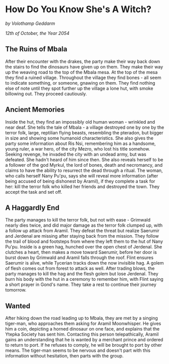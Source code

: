 # How Do You Know She's A Witch?

*by Volothamp Geddarm*

*12th of October, the Year 2054*

## The Ruins of Mbala
After their encounter with the drakes, the party make their way back down the stairs to find the dinosaurs have given up on them. They make their way up the weaving road to the top of the Mbala mesa. At the top of the mesa they find a ruined village. Throughout the village they find bones - all seem to indicate something, or someone, gnawing on them. They find nothing else of note until they spot further up the village a lone hut, with smoke billowing out. They proceed cautiously. 

## Ancient Memories
Inside the hut, they find an impossibly old human woman - wrinkled and near deaf. She tells the tale of Mbala - a village destroyed one by one by the terror folk, large, reptilian flying beasts, resembling the pteradon, but bigger in size and showing some humanoid characteristics. She also gives the party some information about Ris Nsi, remembering him as a handsome, young ruler, a war hero, of the city Mezro, who lost his title somehow. Seeking revenge, he invaded the city with an undead army, but was defeated. She hadn't heard of him since then. She also reveals herself to be a follower of the god Myrkul, the lord of bones, death and necromancy, and claims to have the ability to resurrect the dead through a ritual. The woman, who calls herself Nany Pu'pu, says she will reveal more information (after being accused of being dishonest by Aramil), if they complete a task for her: kill the terror folk who killed her friends and destroyed the town. They accept the task and set off.

## A Haggardly End
The party manages to kill the terror folk, but not with ease - Grimwald nearly dies twice, and did major damage as the terror folk clumped up, with a follow up attack from Aramil. They defeat the threat but realize Saerumir and Jerdenal are missing after staying back from the mission. They follow the trail of blood and footsteps from where they left them to the hut of Nany Pu'pu. Inside is a green hag, hunched over the open chest of Jerdenal. She clutches a heart, then makes a move toward Saerumir, before her door is burst down by Grimwald and Aramil falls through the roof. Flint ensures Saerumir is alive, while Tycerian tracks down the now invisible hag. A golem of flesh comes out from forest to attack as well. After trading blows, the party manages to kill the hag and the flesh golem but lose Jerdenal. They burn his body with the hut in a ceremony to remember him, with Flint saying a short prayer in Gond's name. They take a rest to continue their journey tomorrow. 

## Wanted
After hiking down the road leading up to Mbala, they are met by a singing tiger-man, who approaches them asking for Aramil Moonwhisper. He gives him a coin, depicting a horned dinosaur on one face, and explains that the Ytepka Society has sent him. Contacting this person telepathically, Aramil gains an understanding that he is wanted by a merchant prince and ordered to return to port. If he refuses to comply, he will be brought to port by other means. The tiger-man seems to be nervous and doesn't part with this information without hesitation, then parts with the group.

